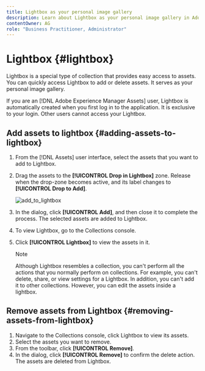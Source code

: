 ```yaml
---
title: Lightbox as your personal image gallery
description: Learn about Lightbox as your personal image gallery in Adobe Experience Manager Assets].
contentOwner: AG
role: "Business Practitioner, Administrator"
---
```


# Lightbox {#lightbox}

Lightbox is a special type of collection that provides easy access to assets. You can quickly access Lightbox to add or delete assets. It serves as your personal image gallery.

If you are an [!DNL Adobe Experience Manager Assets] user, Lightbox is automatically created when you first log in to the application. It is exclusive to your login. Other users cannot access your Lightbox.

## Add assets to lightbox {#adding-assets-to-lightbox}

1. From the [!DNL Assets] user interface, select the assets that you want to add to Lightbox.
1. Drag the assets to the **[!UICONTROL Drop in Lightbox]** zone. Release when the drop-zone becomes active, and its label changes to **[!UICONTROL Drop to Add]**.

   ![add_to_lightbox](assets/add_to_lightbox.png)

1. In the dialog, click **[!UICONTROL Add]**, and then close it to complete the process. The selected assets are added to Lightbox.
1. To view Lightbox, go to the Collections console.
1. Click **[!UICONTROL Lightbox]** to view the assets in it.

   >[!NOTE]
   >
   >Although Lightbox resembles a collection, you can't perform all the actions that you normally perform on collections. For example, you can't delete, share, or view settings for a Lightbox. In addition, you can't add it to other collections. However, you can edit the assets inside a lightbox.

## Remove assets from Lightbox {#removing-assets-from-lightbox}

1. Navigate to the Collections console, click Lightbox to view its assets.
1. Select the assets you want to remove.
1. From the toolbar, click **[!UICONTROL Remove]**.
1. In the dialog, click **[!UICONTROL Remove]** to confirm the delete action. The assets are deleted from Lightbox.
